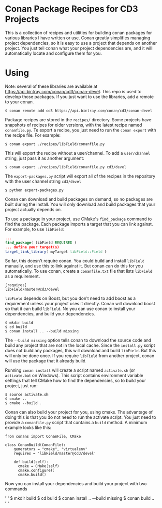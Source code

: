 # Conan Package Recipes for CD3 Projects

This is a collection of recipes and utilities for building conan packages for various libraries I have written or use. Conan greatly simplifies
managing project dependencies, so it is easy to use a project that depends on another project. You just tell conan
what your project dependencies are, and it will automatically locate and configure them for you.

# Using

Note: several of these libraries are available at https://api.bintray.com/conan/cd3/conan-devel. This repo is used to develop those packages.
If you just want to use the libraries, add a remote to your conan.

```
$ conan remote add cd3 https://api.bintray.com/conan/cd3/conan-devel 
```

Package recipes are stored in the `recipes/` directory. Some projects have snapshots of recipes for older versions, with the latest recipe named `conanfile.py`.
Te export a recipe, you just need to run the `conan export` with the recipe file. For example:

```
$ conan export ./recipes/libField/conanfile.py
```

This will export the recipe without a user/channel. To add a `user/channel` string, just pass it as another argument:
```
$ conan export ./recipes/libField/conanfile.py cd3/devel
```

The `export-packages.py` script will export all of the recipes in the repository with the user channel string `cd3/devel`

```
$ python export-packages.py
```

Conan can download and build packages on demand, so no packages are built during the install. You will only download and build
packages that your project actually depends on.

To use a package in your project, use CMake's `find_package` command to find the package. Each package imports a target that you can link against. For example, to use `libField`:

```cmake
...
find_package( libField REQUIRED )
... define your target(s)
target_link_library( myTarget libField::Field )
```

So far, this doesn't require conan. You could build and install `libField` manually, and use this to link against it.
But conan can do this for you automatically. To use conan, create a `conanfile.txt` file that lists `libField` as a requirement.

```
[requires]
libField/master@cd3/devel
```

`libField` depends on Boost, but you don't need to add boost as a requirement unless your project uses it directly. Conan will download
boost so that it can build `libField`. No you can use conan to install your dependencies, and build your dependencies.

```
$ mkdir build
$ cd build
$ conan install .. --build missing
```

The `--build missing` option tells conan to download the source code and build any project that are not in the local cache.
Since the `install.py` script does not build any packages, this will download and build `libField`. But this will only be done
once. If you require `libField` from another project, conan will use the package that it already build.

Running `conan install` will create a script named `activate.sh` (or `activate.bat` on Windows). This script contains
environment variable settings that tell CMake how to find the dependencies, so to build your project, just run:

```
$ source activate.sh
$ cmake ..
$ cmake --build .
```

Conan can also build your project for you, using cmake. The advantage of doing this is that you do not need to run the activate script.
You just need to provide a `conanfile.py` script that contains a `build` method. A minimum example looks like this:

```
from conans import ConanFile, CMake

class ConanBuild(ConanFile):
    generators = "cmake", "virtualenv"
    requires = 'libField/master@cd3/devel'

    def build(self):
      cmake = CMake(self)
      cmake.configure()
      cmake.build()
```

Now you can install your dependencies and build your project with two commands

'''
$ mkdir build
$ cd build
$ conan install .. --build missing
$ conan build ..
'''
